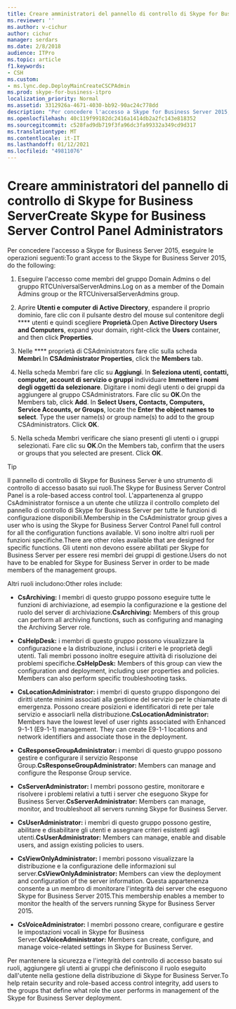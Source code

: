 ```yaml
---
title: Creare amministratori del pannello di controllo di Skype for Business Server
ms.reviewer: ''
ms.author: v-cichur
author: cichur
manager: serdars
ms.date: 2/8/2018
audience: ITPro
ms.topic: article
f1.keywords:
- CSH
ms.custom:
- ms.lync.dep.DeployMainCreateCSCPAdmin
ms.prod: skype-for-business-itpro
localization_priority: Normal
ms.assetid: 3312926a-4671-4030-bb92-90ac24c778dd
description: "Per concedere l'accesso a Skype for Business Server 2015, eseguire le operazioni seguenti:"
ms.openlocfilehash: 40c119f99182dc2416a1414db2a2fc143e818352
ms.sourcegitcommit: c528fad9db719f3fa96dc3fa99332a349cd9d317
ms.translationtype: MT
ms.contentlocale: it-IT
ms.lasthandoff: 01/12/2021
ms.locfileid: "49811076"
---
```

# <a name="create-skype-for-business-server-control-panel-administrators"></a><span data-ttu-id="8d4a7-103">Creare amministratori del pannello di controllo di Skype for Business Server</span><span class="sxs-lookup"><span data-stu-id="8d4a7-103">Create Skype for Business Server Control Panel Administrators</span></span>
 
<span data-ttu-id="8d4a7-104">Per concedere l'accesso a Skype for Business Server 2015, eseguire le operazioni seguenti:</span><span class="sxs-lookup"><span data-stu-id="8d4a7-104">To grant access to the Skype for Business Server 2015, do the following:</span></span>
  
1. <span data-ttu-id="8d4a7-105">Eseguire l'accesso come membri del gruppo Domain Admins o del gruppo RTCUniversalServerAdmins.</span><span class="sxs-lookup"><span data-stu-id="8d4a7-105">Log on as a member of the Domain Admins group or the RTCUniversalServerAdmins group.</span></span>
    
2. <span data-ttu-id="8d4a7-106">Aprire **Utenti e computer di Active Directory**, espandere il proprio dominio, fare clic con il pulsante destro del mouse sul contenitore degli \*\*\*\* utenti e quindi scegliere **Proprietà**.</span><span class="sxs-lookup"><span data-stu-id="8d4a7-106">Open **Active Directory Users and Computers**, expand your domain, right-click the **Users** container, and then click **Properties**.</span></span>
    
3. <span data-ttu-id="8d4a7-107">Nelle \*\*\*\* proprietà di CSAdministrators fare clic sulla scheda **Membri**.</span><span class="sxs-lookup"><span data-stu-id="8d4a7-107">In **CSAdministrator Properties**, click the **Members** tab.</span></span>
    
4. <span data-ttu-id="8d4a7-p101">Nella scheda Membri fare clic su **Aggiungi**. In **Seleziona utenti, contatti, computer, account di servizio o gruppi** individuare **Immettere i nomi degli oggetti da selezionare**. Digitare i nomi degli utenti o dei gruppi da aggiungere al gruppo CSAdministrators. Fare clic su **OK**.</span><span class="sxs-lookup"><span data-stu-id="8d4a7-p101">On the Members tab, click **Add**. In **Select Users, Contacts, Computers, Service Accounts, or Groups**, locate the **Enter the object names to select**. Type the user name(s) or group name(s) to add to the group CSAdministrators. Click **OK**.</span></span>
    
5. <span data-ttu-id="8d4a7-p102">Nella scheda Membri verificare che siano presenti gli utenti o i gruppi selezionati. Fare clic su **OK**.</span><span class="sxs-lookup"><span data-stu-id="8d4a7-p102">On the Members tab, confirm that the users or groups that you selected are present. Click **OK**.</span></span>
    
> [!TIP]
> <span data-ttu-id="8d4a7-114">Il pannello di controllo di Skype for Business Server è uno strumento di controllo di accesso basato sui ruoli.</span><span class="sxs-lookup"><span data-stu-id="8d4a7-114">The Skype for Business Server Control Panel is a role-based access control tool.</span></span> <span data-ttu-id="8d4a7-115">L'appartenenza al gruppo CsAdministrator fornisce a un utente che utilizza il controllo completo del pannello di controllo di Skype for Business Server per tutte le funzioni di configurazione disponibili.</span><span class="sxs-lookup"><span data-stu-id="8d4a7-115">Membership in the CsAdministrator group gives a user who is using the Skype for Business Server Control Panel full control for all the configuration functions available.</span></span> <span data-ttu-id="8d4a7-116">Vi sono inoltre altri ruoli per funzioni specifiche.</span><span class="sxs-lookup"><span data-stu-id="8d4a7-116">There are other roles available that are designed for specific functions.</span></span> <span data-ttu-id="8d4a7-117">Gli utenti non devono essere abilitati per Skype for Business Server per essere resi membri dei gruppi di gestione.</span><span class="sxs-lookup"><span data-stu-id="8d4a7-117">Users do not have to be enabled for Skype for Business Server in order to be made members of the management groups.</span></span> 
  
<span data-ttu-id="8d4a7-118">Altri ruoli includono:</span><span class="sxs-lookup"><span data-stu-id="8d4a7-118">Other roles include:</span></span>
  
- <span data-ttu-id="8d4a7-119">**CsArchiving:** I membri di questo gruppo possono eseguire tutte le funzioni di archiviazione, ad esempio la configurazione e la gestione del ruolo del server di archiviazione.</span><span class="sxs-lookup"><span data-stu-id="8d4a7-119">**CsArchiving:** Members of this group can perform all archiving functions, such as configuring and managing the Archiving Server role.</span></span>
    
- <span data-ttu-id="8d4a7-p104">**CsHelpDesk:** i membri di questo gruppo possono visualizzare la configurazione e la distribuzione, inclusi i criteri e le proprietà degli utenti. Tali membri possono inoltre eseguire attività di risoluzione dei problemi specifiche.</span><span class="sxs-lookup"><span data-stu-id="8d4a7-p104">**CsHelpDesk:** Members of this group can view the configuration and deployment, including user properties and policies. Members can also perform specific troubleshooting tasks.</span></span>
    
- <span data-ttu-id="8d4a7-p105">**CsLocationAdministrator:** i membri di questo gruppo dispongono dei diritti utente minimi associati alla gestione del servizio per le chiamate di emergenza. Possono creare posizioni e identificatori di rete per tale servizio e associarli nella distribuzione.</span><span class="sxs-lookup"><span data-stu-id="8d4a7-p105">**CsLocationAdministrator:** Members have the lowest level of user rights associated with Enhanced 9-1-1 (E9-1-1) management. They can create E9-1-1 locations and network identifiers and associate those in the deployment.</span></span>
    
- <span data-ttu-id="8d4a7-124">**CsResponseGroupAdministrator:** i membri di questo gruppo possono gestire e configurare il servizio Response Group.</span><span class="sxs-lookup"><span data-stu-id="8d4a7-124">**CsResponseGroupAdministrator:** Members can manage and configure the Response Group service.</span></span>
    
- <span data-ttu-id="8d4a7-125">**CsServerAdministrator:** I membri possono gestire, monitorare e risolvere i problemi relativi a tutti i server che eseguono Skype for Business Server.</span><span class="sxs-lookup"><span data-stu-id="8d4a7-125">**CsServerAdministrator:** Members can manage, monitor, and troubleshoot all servers running Skype for Business Server.</span></span>
    
- <span data-ttu-id="8d4a7-126">**CsUserAdministrator:** i membri di questo gruppo possono gestire, abilitare e disabilitare gli utenti e assegnare criteri esistenti agli utenti.</span><span class="sxs-lookup"><span data-stu-id="8d4a7-126">**CsUserAdministrator:** Members can manage, enable and disable users, and assign existing policies to users.</span></span>
    
- <span data-ttu-id="8d4a7-127">**CsViewOnlyAdministrator:** I membri possono visualizzare la distribuzione e la configurazione delle informazioni sul server.</span><span class="sxs-lookup"><span data-stu-id="8d4a7-127">**CsViewOnlyAdministrator:** Members can view the deployment and configuration of the server information.</span></span> <span data-ttu-id="8d4a7-128">Questa appartenenza consente a un membro di monitorare l'integrità dei server che eseguono Skype for Business Server 2015.</span><span class="sxs-lookup"><span data-stu-id="8d4a7-128">This membership enables a member to monitor the health of the servers running Skype for Business Server 2015.</span></span>
    
- <span data-ttu-id="8d4a7-129">**CsVoiceAdministrator:** I membri possono creare, configurare e gestire le impostazioni vocali in Skype for Business Server.</span><span class="sxs-lookup"><span data-stu-id="8d4a7-129">**CsVoiceAdministrator:** Members can create, configure, and manage voice-related settings in Skype for Business Server.</span></span>
    
<span data-ttu-id="8d4a7-130">Per mantenere la sicurezza e l'integrità del controllo di accesso basato sui ruoli, aggiungere gli utenti ai gruppi che definiscono il ruolo eseguito dall'utente nella gestione della distribuzione di Skype for Business Server.</span><span class="sxs-lookup"><span data-stu-id="8d4a7-130">To help retain security and role-based access control integrity, add users to the groups that define what role the user performs in management of the Skype for Business Server deployment.</span></span>
  

